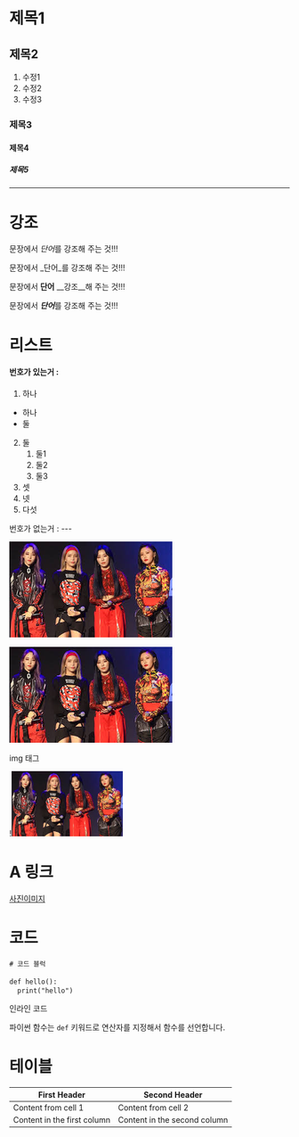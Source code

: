 # 제목1

## 제목2

1. 수정1
2. 수정2
3. 수정3

### 제목3

#### 제목4

##### 제목5





---

# 강조

문장에서 *단어*를 강조해 주는 것!!!

문장에서 _단어_를 강조해 주는 것!!!

문장에서 **단어** __강조__해 주는 것!!!

문장에서 ***단어***를 강조해 주는 것!!!


# 리스트

#### 번호가 있는거 :
1. 하나
  - 하나
  - 둘
2. 둘
   1.  둘1
   2.  둘2
   3.  둘3
1. 셋
1. 넷
5. 다섯


번호가 없는거 : 
     ---
     
     
![](https://github.com/DaeyongLim/py_20_1130/blob/main/sample/%EB%8B%A4%EC%9A%B4%EB%A1%9C%EB%93%9C.jpg)


![](./sample/다운로드.jpg)

img 태그

!<img src='./sample/다운로드.jpg' width='200'>
                                       
                                     
# A 링크

[사진이미지](https://github.com/DaeyongLim/py_20_1130/blob/main/sample/%EB%8B%A4%EC%9A%B4%EB%A1%9C%EB%93%9C.jpg)


# 코드

```
# 코드 블럭

def hello():
  print("hello")
```

인라인 코드

파이썬 함수는 `def` 키워드로 연산자를 지정해서 함수를 선언합니다.

# 테이블

First Header | Second Header
------------ | -------------
Content from cell 1 | Content from cell 2
Content in the first column | Content in the second column
